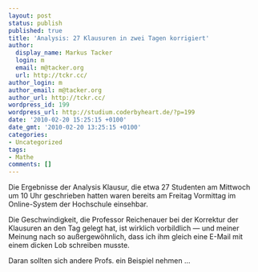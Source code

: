 ```yaml
---
layout: post
status: publish
published: true
title: 'Analysis: 27 Klausuren in zwei Tagen korrigiert'
author:
  display_name: Markus Tacker
  login: m
  email: m@tacker.org
  url: http://tckr.cc/
author_login: m
author_email: m@tacker.org
author_url: http://tckr.cc/
wordpress_id: 199
wordpress_url: http://studium.coderbyheart.de/?p=199
date: '2010-02-20 15:25:15 +0100'
date_gmt: '2010-02-20 13:25:15 +0100'
categories:
- Uncategorized
tags:
- Mathe
comments: []
---
```

<p>Die Ergebnisse der Analysis Klausur, die etwa 27 Studenten am Mittwoch um 10 Uhr geschrieben hatten waren bereits am Freitag Vormittag im Online-System der Hochschule einsehbar. </p>
<p>Die Geschwindigkeit, die Professor Reichenauer bei der Korrektur der Klausuren an den Tag gelegt hat, ist wirklich vorbildlich &mdash; und meiner Meinung nach so außergewöhnlich, dass ich ihm gleich eine E-Mail mit einem dicken Lob schreiben musste. </p>
<p>Daran sollten sich andere Profs. ein Beispiel nehmen ...</p>
